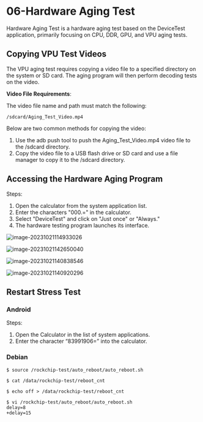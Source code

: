 # 06-Hardware Aging Test

Hardware Aging Test is a hardware aging test based on the DeviceTest application, primarily focusing on CPU, DDR, GPU, and VPU aging tests.



## Copying VPU Test Videos

The VPU aging test requires copying a video file to a specified directory on the system or SD card. The aging program will then perform decoding tests on the video.

**Video File Requirements**:

The video file name and path must match the following:

```
/sdcard/Aging_Test_Video.mp4
```

Below are two common methods for copying the video:

1. Use the adb push tool to push the Aging_Test_Video.mp4 video file to the /sdcard directory.
2. Copy the video file to a USB flash drive or SD card and use a file manager to copy it to the /sdcard directory.



## Accessing the Hardware Aging Program

Steps:

1. Open the calculator from the system application list.
2. Enter the characters "000.=" in the calculator.
3. Select "DeviceTest" and click on "Just once" or "Always."
4. The hardware testing program launches its interface.

![image-20231021114933026](http://tanzhtanzh.oss-cn-shenzhen.aliyuncs.com/img/image-20231021114933026.png)

![image-20231021142650040](http://tanzhtanzh.oss-cn-shenzhen.aliyuncs.com/img/image-20231021142650040.png)

![image-20231021140838546](http://tanzhtanzh.oss-cn-shenzhen.aliyuncs.com/img/image-20231021140838546.png)

![image-20231021140920296](http://tanzhtanzh.oss-cn-shenzhen.aliyuncs.com/img/image-20231021140920296.png)



## Restart Stress Test

### **Android**

Steps:

1. Open the Calculator in the list of system applications.
2. Enter the character “83991906=” into the calculator.



### **Debian**



```
$ source /rockchip-test/auto_reboot/auto_reboot.sh
```



```
$ cat /data/rockchip-test/reboot_cnt
```



```
$ echo off > /data/rockchip-test/reboot_cnt
```



```
$ vi /rockchip-test/auto_reboot/auto_reboot.sh
delay=8
+delay=15
```

